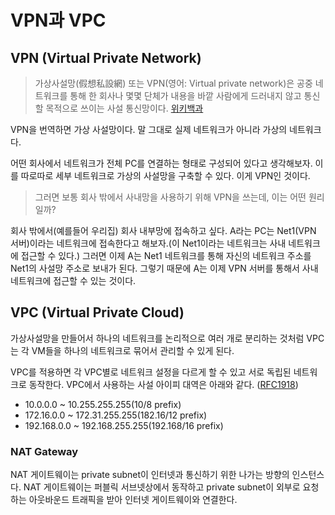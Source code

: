 # VPN과 VPC

## VPN (Virtual Private Network)

> 가상사설망(假想私設網) 또는 VPN(영어: Virtual private network)은 공중 네트워크를 통해 한 회사나 몇몇 단체가 내용을 바깥 사람에게 드러내지 않고 통신할 목적으로 쓰이는 사설 통신망이다. [위키백과](https://ko.wikipedia.org/wiki/%EA%B0%80%EC%83%81%EC%82%AC%EC%84%A4%EB%A7%9D)

VPN을 번역하면 가상 사설망이다. 말 그대로 실제 네트워크가 아니라 가상의 네트워크다.

어떤 회사에서 네트워크가 전체 PC를 연결하는 형태로 구성되어 있다고 생각해보자. 이를 따로따로 세부 네트워크로 가상의 사설망을 구축할 수 있다. 이게 VPN인 것이다.

> 그러면 보통 회사 밖에서 사내망을 사용하기 위해 VPN을 쓰는데, 이는 어떤 원리일까?

회사 밖에서(예를들어 우리집) 회사 내부망에 접속하고 싶다. A라는 PC는 Net1(VPN 서버)이라는 네트워크에 접속한다고 해보자.(이 Net1이라는 네트워크는 사내 네트워크에 접근할 수 있다.) 그러면 이제 A는 Net1 네트워크를 통해 자신의 네트워크 주소를 Net1의 사설망 주소로 보내가 된다. 그렇기 때문에 A는 이제 VPN 서버를 통해서 사내 네트워크에 접근할 수 있는 것이다.

## VPC (Virtual Private Cloud)

가상사설망을 만들어서 하나의 네트워크를 논리적으로 여러 개로 분리하는 것처럼 VPC는 각 VM들을 하나의 네트워크로 묶어서 관리할 수 있게 된다.

VPC를 적용하면 각 VPC별로 네트워크 설정을 다르게 할 수 있고 서로 독립된 네트워크로 동작한다. VPC에서 사용하는 사설 아이피 대역은 아래와 같다. ([RFC1918](https://tools.ietf.org/html/rfc1918))

- 10.0.0.0 ~ 10.255.255.255(10/8 prefix)
- 172.16.0.0 ~ 172.31.255.255(182.16/12 prefix)
- 192.168.0.0 ~ 192.168.255.255(192.168/16 prefix)

### NAT Gateway

NAT 게이트웨이는 private subnet이 인터넷과 통신하기 위한 나가는 방향의 인스턴스다. NAT 게이트웨이는 퍼블릭 서브넷상에서 동작하고 private subnet이 외부로 요청하는 아웃바운드 트래픽을 받아 인터넷 게이트웨이와 연결한다.
